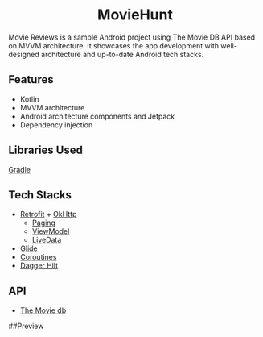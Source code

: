 <h1 align="center">MovieHunt</h1>

Movie Reviews is a sample Android project using The Movie DB API based on MVVM architecture. It showcases the app development with well-designed architecture and up-to-date Android tech stacks.

## Features
* Kotlin
* MVVM architecture
* Android architecture components and Jetpack
* Dependency injection

## Libraries Used

[Gradle](https://github.com/nero002/Movie-Reviews/blob/main/app/build.gradle)

## Tech Stacks
* [Retrofit](http://square.github.io/retrofit/) + [OkHttp](http://square.github.io/okhttp/)
    * [Paging](https://developer.android.com/topic/libraries/architecture/paging)
    * [ViewModel](https://developer.android.com/reference/androidx/lifecycle/ViewModel)
    * [LiveData](https://developer.android.com/topic/libraries/architecture/livedata)
* [Glide](https://github.com/bumptech/glide)
* [Coroutines](https://developer.android.com/kotlin/coroutines)
* [Dagger Hilt](https://developer.android.com/training/dependency-injection/hilt-android)

## API 

* [The Movie db](https://www.themoviedb.org/documentation/api)

##Preview

